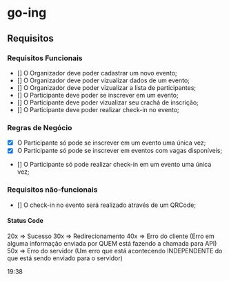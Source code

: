 # go-ing

## Requisitos

### Requisitos Funcionais

- [] O Organizador deve poder cadastrar um novo evento;
- [] O Organizador deve poder vizualizar dados de um evento;
- [] O Organizador deve poder vizualizar a lista de participantes;
- [] O Participante deve poder se inscrever em um evento;
- [] O Participante deve poder vizualizar seu crachá de inscrição;
- [] O Participante deve poder realizar check-in no evento;

### Regras de Negócio

- [x] O Participante só pode se inscrever em um evento uma única vez;
- [x] O Participante só pode se inscrever em eventos com vagas disponíveis;
- [] O Participante só pode realizar check-in em um evento uma única vez;

### Requisitos não-funcionais

- [] O check-in no evento será realizado através de um QRCode;

#### Status Code

20x => Sucesso
30x => Redirecionamento
40x => Erro do cliente (Erro em alguma informação enviada por QUEM está fazendo a chamada para API)
50x => Erro do servidor (Um erro que está acontecendo INDEPENDENTE do que está sendo enviado para o servidor)

19:38